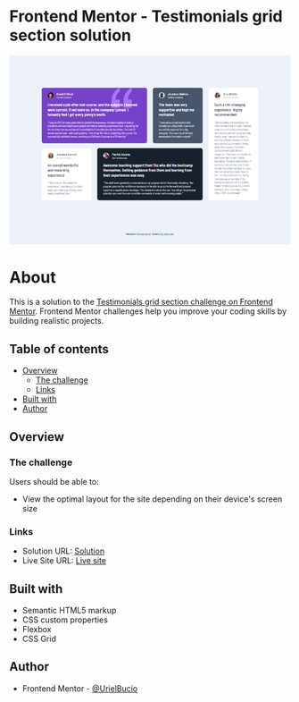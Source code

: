 # Frontend Mentor - Testimonials grid section solution

![](./src/img/screenshot.jpg)

# About

This is a solution to the [Testimonials grid section challenge on Frontend Mentor](https://www.frontendmentor.io/challenges/testimonials-grid-section-Nnw6J7Un7). Frontend Mentor challenges help you improve your coding skills by building realistic projects. 

## Table of contents

- [Overview](#overview)
  - [The challenge](#the-challenge)
  - [Links](#links)
- [Built with](#built-with)
- [Author](#author)

## Overview

### The challenge

Users should be able to:

- View the optimal layout for the site depending on their device's screen size

### Links

- Solution URL: [Solution](https://www.frontendmentor.io/solutions/testimonials-grid-section-css-grid-eXyySvUnUX)
- Live Site URL: [Live site](https://testimonials-grid-solution.netlify.app/)

## Built with

- Semantic HTML5 markup
- CSS custom properties
- Flexbox
- CSS Grid

## Author

- Frontend Mentor - [@UrielBucio](https://www.frontendmentor.io/profile/UrielBucio)
